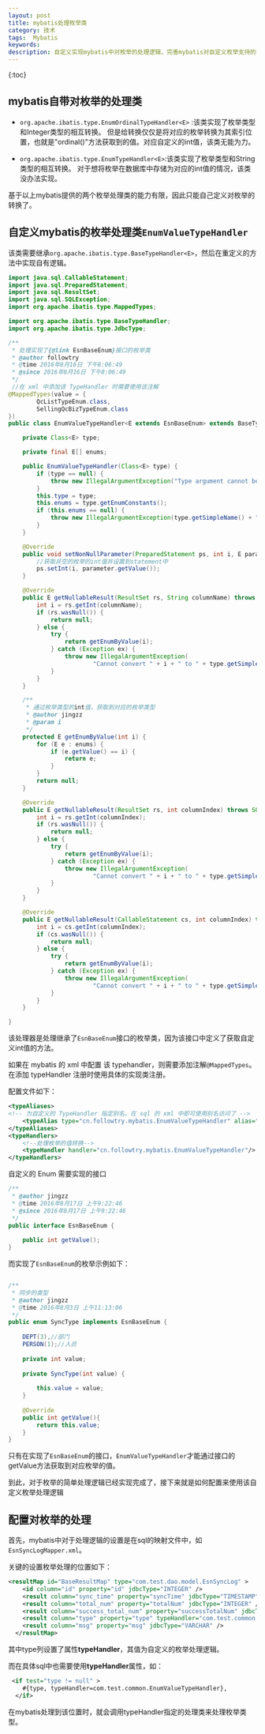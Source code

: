 ```yaml
---
layout: post
title: mybatis处理枚举类
category: 技术
tags:  Mybatis
keywords: 
description: 自定义实现mybatis中对枚举的处理逻辑，完善mybatis对自定义枚举支持的不足。
---
```


{:toc}

## mybatis自带对枚举的处理类

- `org.apache.ibatis.type.EnumOrdinalTypeHandler<E>` :该类实现了枚举类型和Integer类型的相互转换。
但是给转换仅仅是将对应的枚举转换为其索引位置，也就是"ordinal()"方法获取到的值。对应自定义的int值，该类无能为力。

- `org.apache.ibatis.type.EnumTypeHandler<E>`:该类实现了枚举类型和String类型的相互转换。
对于想将枚举在数据库中存储为对应的int值的情况，该类没办法实现。

基于以上mybatis提供的两个枚举处理类的能力有限，因此只能自己定义对枚举的转换了。

## 自定义mybatis的枚举处理类`EnumValueTypeHandler`

该类需要继承`org.apache.ibatis.type.BaseTypeHandler<E>`，然后在重定义的方法中实现自有逻辑。

```JAVA
import java.sql.CallableStatement;
import java.sql.PreparedStatement;
import java.sql.ResultSet;
import java.sql.SQLException;
import org.apache.ibatis.type.MappedTypes;

import org.apache.ibatis.type.BaseTypeHandler;
import org.apache.ibatis.type.JdbcType;

/**
 * 处理实现了{@link EsnBaseEnum}接口的枚举类
 * @author followtry
 * @time 2016年8月16日 下午8:06:49
 * @since 2016年8月16日 下午8:06:49
 */
 //在 xml 中添加该 TypeHandler 时需要使用该注解
@MappedTypes(value = {
        QcListTypeEnum.class,
        SellingQcBizTypeEnum.class
})
public class EnumValueTypeHandler<E extends EsnBaseEnum> extends BaseTypeHandler<E> {

	private Class<E> type;

	private final E[] enums;

	public EnumValueTypeHandler(Class<E> type) {
		if (type == null) {
			throw new IllegalArgumentException("Type argument cannot be null");
		}
		this.type = type;
		this.enums = type.getEnumConstants();
		if (this.enums == null) {
			throw new IllegalArgumentException(type.getSimpleName() + " does not represent an enum type.");
		}
	}

	@Override
	public void setNonNullParameter(PreparedStatement ps, int i, E parameter, JdbcType jdbcType) throws SQLException {
		//获取非空的枚举的int值并设置到statement中
		ps.setInt(i, parameter.getValue());
	}

	@Override
	public E getNullableResult(ResultSet rs, String columnName) throws SQLException {
		int i = rs.getInt(columnName);
		if (rs.wasNull()) {
			return null;
		} else {
			try {
				return getEnumByValue(i);
			} catch (Exception ex) {
				throw new IllegalArgumentException(
						"Cannot convert " + i + " to " + type.getSimpleName() + " by ordinal value.", ex);
			}
		}
	}

	/**
	 * 通过枚举类型的int值，获取到对应的枚举类型
	 * @author jingzz
	 * @param i
	 */
	protected E getEnumByValue(int i) {
		for (E e : enums) {
			if (e.getValue() == i) {
				return e;
			}
		}
		return null;
	}

	@Override
	public E getNullableResult(ResultSet rs, int columnIndex) throws SQLException {
		int i = rs.getInt(columnIndex);
		if (rs.wasNull()) {
			return null;
		} else {
			try {
				return getEnumByValue(i);
			} catch (Exception ex) {
				throw new IllegalArgumentException(
						"Cannot convert " + i + " to " + type.getSimpleName() + " by ordinal value.", ex);
			}
		}
	}

	@Override
	public E getNullableResult(CallableStatement cs, int columnIndex) throws SQLException {
		int i = cs.getInt(columnIndex);
		if (cs.wasNull()) {
			return null;
		} else {
			try {
				return getEnumByValue(i);
			} catch (Exception ex) {
				throw new IllegalArgumentException(
						"Cannot convert " + i + " to " + type.getSimpleName() + " by ordinal value.", ex);
			}
		}
	}

}
```

该处理器是处理继承了`EsnBaseEnum`接口的枚举类，因为该接口中定义了获取自定义int值的方法。

如果在 mybatis 的 xml 中配置 该 typehandler，则需要添加注解`@MappedTypes`。在添加 typeHandler 注册时使用具体的实现类注册。

配置文件如下：

```xml
<typeAliases>
<!-- 为自定义的 TypeHandler 指定别名，在 sql 的 xml 中即可使用别名访问了 -->
    <typeAlias type="cn.followtry.mybatis.EnumValueTypeHandler" alias="enumValueTypeHandler"/>
</typeAliases>
<typeHandlers>
    <!--处理枚举的值转换-->
    <typeHandler handler="cn.followtry.mybatis.EnumValueTypeHandler"/>
</typeHandlers>
```


自定义的 Enum 需要实现的接口

```java
/**
 * @author jingzz
 * @time 2016年8月17日 上午9:22:46
 * @since 2016年8月17日 上午9:22:46
 */
public interface EsnBaseEnum {
	
	public int getValue();
}
```

而实现了`EsnBaseEnum`的枚举示例如下：

```java

/**
 * 同步的类型
 * @author jingzz
 * @time 2016年8月3日 上午11:13:06
 */
public enum SyncType implements EsnBaseEnum {
	
	DEPT(3),//部门
	PERSON(1);//人员
	
	private int value;
	
	private SyncType(int value) {
		
		this.value = value;
	}
	
	@Override
	public int getValue(){
		return this.value;
	}
}
```

只有在实现了`EsnBaseEnum`的接口，`EnumValueTypeHandler`才能通过接口的getValue方法获取到对应枚举的值。

到此，对于枚举的简单处理逻辑已经实现完成了，接下来就是如何配置来使用该自定义枚举处理逻辑

## 配置对枚举的处理

首先，mybatis中对于处理逻辑的设置是在sql的映射文件中，如`EsnSyncLogMapper.xml`。

关键的设置枚举处理的位置如下：

```xml
<resultMap id="BaseResultMap" type="com.test.dao.model.EsnSyncLog" >
    <id column="id" property="id" jdbcType="INTEGER" />
    <result column="sync_time" property="syncTime" jdbcType="TIMESTAMP" />
    <result column="total_num" property="totalNum" jdbcType="INTEGER" />
    <result column="success_total_num" property="successTotalNum" jdbcType="INTEGER" />
    <result column="type" property="type" typeHandler="com.test.common.EnumValueTypeHandler" />
    <result column="msg" property="msg" jdbcType="VARCHAR" />
  </resultMap>
```

其中type列设置了属性**typeHandler**，其值为自定义的枚举处理逻辑。

而在具体sql中也需要使用**typeHandler**属性，如：

```xml
 <if test="type != null" >
    #{type, typeHandler=com.test.common.EnumValueTypeHandler},
  </if>
```

在mybatis处理到该位置时，就会调用typeHandler指定的处理类来处理枚举类型。
